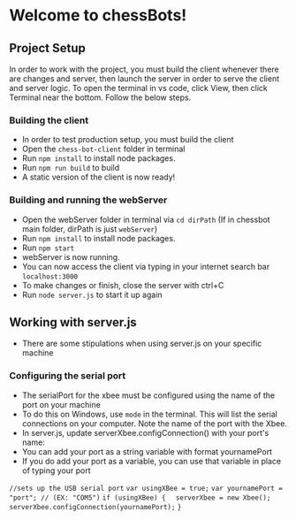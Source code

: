 # Welcome to chessBots!

## Project Setup
In order to work with the project, you must build the client whenever there are changes and server, then launch the server in order to serve the client and server logic.
To open the terminal in vs code, click View, then click Terminal near the bottom.
Follow the below steps.

### Building the client
- In order to test production setup, you must build the client
- Open the `chess-bot-client` folder in terminal
- Run `npm install` to install node packages.
- Run `npm run build` to build
- A static version of the client is now ready!

### Building and running the webServer
- Open the webServer folder in terminal via `cd dirPath` (If in chessbot main folder, dirPath is just `webServer`)
- Run `npm install` to install node packages.
- Run `npm start`
- webServer is now running.
- You can now access the client via typing  in your internet search bar `localhost:3000`
- To make changes or finish, close the server with ctrl+C
- Run `node server.js` to start it up again

## Working with server.js
- There are some stipulations when using server.js on your specific machine

### Configuring the serial port
- The serialPort for the xbee must be configured using the name of the port on your machine
- To do this on Windows, use `mode` in the terminal. This will list the serial connections on your computer. Note the name of the port with the Xbee.
- In server.js, update serverXbee.configConnection() with your port's name:
- You can add your port as a string variable with format yournamePort
- If you do add your port as a variable, you can use that variable in place of typing your port

`//sets up the USB serial port`
`var usingXBee = true;`
`var yournamePort = "port"; // (EX: "COM5")`
`if (usingXBee) {`
`  serverXbee = new Xbee();`
`  serverXbee.configConnection(yournamePort);`
`}`

